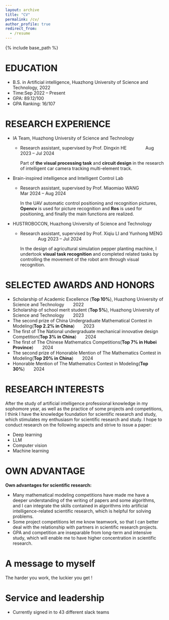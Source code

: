 ```yaml
---
layout: archive
title: "CV"
permalink: /cv/
author_profile: true
redirect_from:
  - /resume
---
```


{% include base_path %}

EDUCATION
======
* B.S. in Artificial intelligence, Huazhong University of Science and Technology, 2022
* Time:Sep 2022 – Present
* GPA: 89.12/100
* GPA Ranking: 16/107

RESEARCH EXPERIENCE
======
* IA Team, Huazhong University of Science and Technology
  * Research assistant, supervised by Prof. Dingxin HE &emsp;&emsp;&emsp;&emsp;Aug 2023 – Jul 2024

      Part of **the visual processing task** and **circuit design** in the research of intelligent car camera tracking
multi-element track.
* Brain-inspired intelligence and Intelligent Control Lab
  * Research assistant, supervised by Prof. Miaomiao WANG &emsp;&emsp;&emsp;&emsp;Mar 2024 – Aug 2024

      In the UAV automatic control positioning and recognition pictures, **Opencv** is used for picture recognition and **Ros**
is used for positioning, and finally the main functions are realized.

* HUSTROBOCON, Huazhong University of Science and Technology
  * Research assistant, supervised by Prof. Xiqiu LI and Yunhong MENG &emsp;&emsp;&emsp;&emsp;Aug 2023 – Jul 2024

      In the design of agricultural simulation pepper planting machine, I undertook **visual task recognition** and
completed related tasks by controlling the movement of the robot arm through visual recognition.
  
SELECTED AWARDS AND HONORS
======
* Scholarship of Academic Excellence (**Top 10%**), Huazhong University of Science and Technology&emsp;&emsp;2022
* Scholarship of school merit student (**Top 5%**), Huazhong University of Science and Technology&emsp;&emsp;2023
* The second prize of China Undergraduate Mathematical Contest in Modeling(**Top 2.2% in China**)&emsp;&emsp;2023
* The first of The National undergraduate mechanical innovative design Competition(**Top 3% in China**)&emsp;&emsp;2024
* The first of The Chinese Mathematics Competitions(**Top 7% in Hubei Province**)&emsp;&emsp;2024
* The second prize of Honorable Mention of The Mathematics Contest in Modeling(**Top 20% in China**)&emsp;&emsp;2024
* Honorable Mention of The Mathematics Contest in Modeling(**Top 30%**)&emsp;&emsp;2024


RESEARCH INTERESTS
======
  After the study of artificial intelligence professional knowledge in my sophomore year, as well as the practice of
some projects and competitions, I think I have the knowledge foundation for scientific research and study, which
stimulates my enthusiasm for scientific research and study. I hope to conduct research on the following aspects and strive
to issue a paper:
* Deep learning
* LLM
* Computer vision
* Machine learning
  
OWN ADVANTAGE
======
**Own advantages for scientific research:**
* Many mathematical modeling competitions have made me have a deeper understanding of the writing of papers
and some algorithms, and I can integrate the skills contained in algorithms into artificial intelligence-related
scientific research, which is helpful for solving problems.
* Some project competitions let me know teamwork, so that I can better deal with the relationship with partners in
scientific research projects.
* GPA and competition are inseparable from long-term and intensive study, which will enable me to have higher
concentration in scientific research.
  
A message to myself 
======
The harder you work, the luckier you get !

  
Service and leadership
======
* Currently signed in to 43 different slack teams
